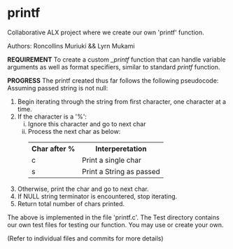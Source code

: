 # printf
Collaborative ALX project where we create our own 'printf' function.

Authors: Roncollins Muriuki && Lyrn Mukami

<b>REQUIREMENT</b>
To create a custom <i>_printf</i> function that can handle variable arguments as well as format specifiers, similar to standard <i>printf</i> function.

<b>PROGRESS</b>
The printf created thus far follows the following pseudocode:
Assuming passed string is not null:
<ol>
	<li>Begin iterating through the string from first character, one character at a time.</li>
	<li>If the character is a '%':
		<ol type="i">
		<li>Ignore this character and go to next char</li>
		<li>Process the next char as below:</li>
		<table>
			<tr>
				<th>Char after % </th>
				<th>Interperetation</th>
			</tr>
			<tr>
				<td>c</td>
				<td>Print a single char</td>
			</tr>
			<tr>
				<td>s</td>
				<td>Print a String as passed</td>
			</tr>
		</table>
		</ol>
	</li>
	<li>Otherwise, print the char and go to next char.</li>
	<li>If NULL string terminator is encountered, stop iterating.</li>
	<li>Return total number of chars printed.</li>
</ol>
The above is implemented in the file 'printf.c'.
The Test directory contains our own test files for testing our function. You may use or create your own.

(Refer to individual files and commits for more details)
